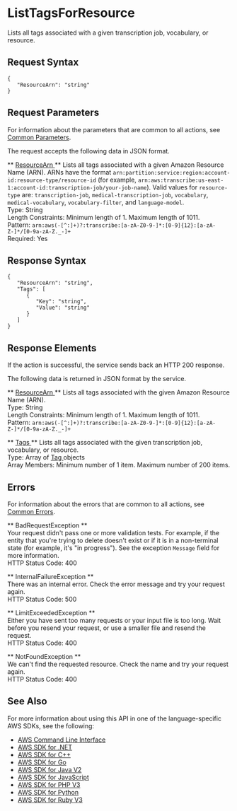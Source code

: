 # ListTagsForResource<a name="API_ListTagsForResource"></a>

Lists all tags associated with a given transcription job, vocabulary, or resource\.

## Request Syntax<a name="API_ListTagsForResource_RequestSyntax"></a>

```
{
   "ResourceArn": "string"
}
```

## Request Parameters<a name="API_ListTagsForResource_RequestParameters"></a>

For information about the parameters that are common to all actions, see [Common Parameters](CommonParameters.md)\.

The request accepts the following data in JSON format\.

 ** [ ResourceArn ](#API_ListTagsForResource_RequestSyntax) **   <a name="transcribe-ListTagsForResource-request-ResourceArn"></a>
Lists all tags associated with a given Amazon Resource Name \(ARN\)\. ARNs have the format `arn:partition:service:region:account-id:resource-type/resource-id` \(for example, `arn:aws:transcribe:us-east-1:account-id:transcription-job/your-job-name`\)\. Valid values for `resource-type` are: `transcription-job`, `medical-transcription-job`, `vocabulary`, `medical-vocabulary`, `vocabulary-filter`, and `language-model`\.  
Type: String  
Length Constraints: Minimum length of 1\. Maximum length of 1011\.  
Pattern: `arn:aws(-[^:]+)?:transcribe:[a-zA-Z0-9-]*:[0-9]{12}:[a-zA-Z-]*/[0-9a-zA-Z._-]+`   
Required: Yes

## Response Syntax<a name="API_ListTagsForResource_ResponseSyntax"></a>

```
{
   "ResourceArn": "string",
   "Tags": [ 
      { 
         "Key": "string",
         "Value": "string"
      }
   ]
}
```

## Response Elements<a name="API_ListTagsForResource_ResponseElements"></a>

If the action is successful, the service sends back an HTTP 200 response\.

The following data is returned in JSON format by the service\.

 ** [ ResourceArn ](#API_ListTagsForResource_ResponseSyntax) **   <a name="transcribe-ListTagsForResource-response-ResourceArn"></a>
Lists all tags associated with the given Amazon Resource Name \(ARN\)\.   
Type: String  
Length Constraints: Minimum length of 1\. Maximum length of 1011\.  
Pattern: `arn:aws(-[^:]+)?:transcribe:[a-zA-Z0-9-]*:[0-9]{12}:[a-zA-Z-]*/[0-9a-zA-Z._-]+` 

 ** [ Tags ](#API_ListTagsForResource_ResponseSyntax) **   <a name="transcribe-ListTagsForResource-response-Tags"></a>
Lists all tags associated with the given transcription job, vocabulary, or resource\.  
Type: Array of [ Tag ](API_Tag.md) objects  
Array Members: Minimum number of 1 item\. Maximum number of 200 items\.

## Errors<a name="API_ListTagsForResource_Errors"></a>

For information about the errors that are common to all actions, see [Common Errors](CommonErrors.md)\.

 ** BadRequestException **   
Your request didn't pass one or more validation tests\. For example, if the entity that you're trying to delete doesn't exist or if it is in a non\-terminal state \(for example, it's "in progress"\)\. See the exception `Message` field for more information\.  
HTTP Status Code: 400

 ** InternalFailureException **   
There was an internal error\. Check the error message and try your request again\.  
HTTP Status Code: 500

 ** LimitExceededException **   
Either you have sent too many requests or your input file is too long\. Wait before you resend your request, or use a smaller file and resend the request\.  
HTTP Status Code: 400

 ** NotFoundException **   
We can't find the requested resource\. Check the name and try your request again\.  
HTTP Status Code: 400

## See Also<a name="API_ListTagsForResource_SeeAlso"></a>

For more information about using this API in one of the language\-specific AWS SDKs, see the following:
+  [ AWS Command Line Interface](https://docs.aws.amazon.com/goto/aws-cli/transcribe-2017-10-26/ListTagsForResource) 
+  [ AWS SDK for \.NET](https://docs.aws.amazon.com/goto/DotNetSDKV3/transcribe-2017-10-26/ListTagsForResource) 
+  [ AWS SDK for C\+\+](https://docs.aws.amazon.com/goto/SdkForCpp/transcribe-2017-10-26/ListTagsForResource) 
+  [ AWS SDK for Go](https://docs.aws.amazon.com/goto/SdkForGoV1/transcribe-2017-10-26/ListTagsForResource) 
+  [ AWS SDK for Java V2](https://docs.aws.amazon.com/goto/SdkForJavaV2/transcribe-2017-10-26/ListTagsForResource) 
+  [ AWS SDK for JavaScript](https://docs.aws.amazon.com/goto/AWSJavaScriptSDK/transcribe-2017-10-26/ListTagsForResource) 
+  [ AWS SDK for PHP V3](https://docs.aws.amazon.com/goto/SdkForPHPV3/transcribe-2017-10-26/ListTagsForResource) 
+  [ AWS SDK for Python](https://docs.aws.amazon.com/goto/boto3/transcribe-2017-10-26/ListTagsForResource) 
+  [ AWS SDK for Ruby V3](https://docs.aws.amazon.com/goto/SdkForRubyV3/transcribe-2017-10-26/ListTagsForResource) 
